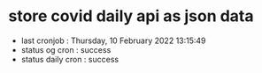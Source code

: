 # store covid daily api as json data

- last cronjob : Thursday, 10 February 2022 13:15:49
- status og cron : success
- status daily cron : success
      
      